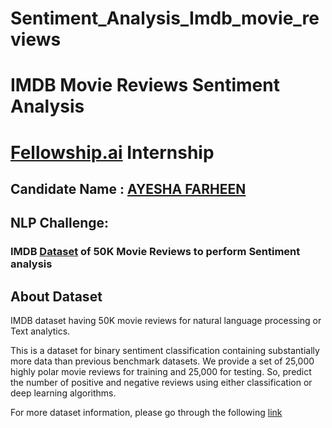 # Sentiment_Analysis_Imdb_movie_reviews
# IMDB Movie Reviews Sentiment Analysis

# [Fellowship.ai](https://www.fellowship.ai/) Internship

## Candidate Name : [AYESHA FARHEEN](https://www.linkedin.com/in/ayeshafarheen-/)

## NLP Challenge: 
 
### IMDB [Dataset](https://www.kaggle.com/datasets/lakshmi25npathi/imdb-dataset-of-50k-movie-reviews) of 50K Movie Reviews to perform Sentiment analysis


## About Dataset

IMDB dataset having 50K movie reviews for natural language processing or Text analytics.

This is a dataset for binary sentiment classification containing substantially more data than previous benchmark datasets. We provide a set of 25,000 highly polar movie reviews for training and 25,000 for testing. So, predict the number of positive and negative reviews using either classification or deep learning algorithms.

For more dataset information, please go through the following [link](http://ai.stanford.edu/~amaas/data/sentiment/)
